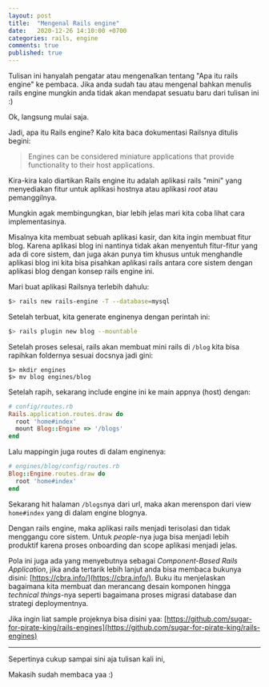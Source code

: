 ```yaml
---
layout: post
title:  "Mengenal Rails engine"
date:   2020-12-26 14:10:00 +0700
categories: rails, engine
comments: true
published: true
---
```


Tulisan ini hanyalah pengatar atau mengenalkan tentang "Apa itu rails engine" ke pembaca. Jika anda sudah tau atau mengenal bahkan menulis rails engine mungkin anda tidak akan mendapat sesuatu baru dari tulisan ini :)

Ok, langsung mulai saja.

Jadi, apa itu Rails engine? Kalo kita baca dokumentasi Railsnya ditulis begini:

> Engines can be considered miniature applications that provide functionality to their host applications.

Kira-kira kalo diartikan Rails engine itu adalah aplikasi rails "mini" yang menyediakan fitur untuk aplikasi hostnya atau aplikasi *root* atau pemanggilnya.

Mungkin agak membingungkan, biar lebih jelas mari kita coba lihat cara implementasinya.

Misalnya kita membuat sebuah aplikasi kasir, dan kita ingin membuat fitur blog. Karena aplikasi blog ini nantinya tidak akan menyentuh fitur-fitur yang ada di core sistem, dan juga akan punya tim khusus untuk menghandle aplikasi blog ini kita bisa pisahkan aplikasi rails antara core sistem dengan aplikasi blog dengan konsep rails engine ini.

Mari buat aplikasi Railsnya terlebih dahulu:

```sh
$> rails new rails-engine -T --database=mysql
```

Setelah terbuat, kita generate enginenya dengan perintah ini:

```sh
$> rails plugin new blog --mountable
```

Setelah proses selesai, rails akan membuat mini rails di `/blog` kita bisa rapihkan foldernya sesuai docsnya jadi gini:

```
$> mkdir engines
$> mv blog engines/blog
```

Setelah rapih, sekarang include engine ini ke main appnya (host) dengan:

```rb
# config/routes.rb
Rails.application.routes.draw do
  root 'home#index'
  mount Blog::Engine => '/blogs'
end
```

Lalu mappingin juga routes di dalam enginenya:
```rb
# engines/blog/config/routes.rb
Blog::Engine.routes.draw do
  root 'home#index'
end
```

Sekarang hit halaman `/blogs`nya dari url, maka akan merenspon dari view `home#index` yang di dalam engine blognya.

Dengan rails engine, maka aplikasi rails menjadi terisolasi dan tidak menggangu core sistem. Untuk *people*-nya juga bisa menjadi lebih produktif karena proses onboarding dan scope aplikasi menjadi jelas.

Pola ini juga ada yang menyebutnya sebagai *Component-Based Rails Application*, jika anda tertarik lebih lanjut anda bisa membaca bukunya disini: [https://cbra.info/](https://cbra.info/). Buku itu menjelaskan bagaimana kita membuat dan merancang desain komponen hingga *technical things*-nya seperti bagaimana proses migrasi database dan strategi deploymentnya.

Jika ingin liat sample projeknya bisa disini yaa: [https://github.com/sugar-for-pirate-king/rails-engines](https://github.com/sugar-for-pirate-king/rails-engines)

---

Sepertinya cukup sampai sini aja tulisan kali ini,

Makasih sudah membaca yaa :)

